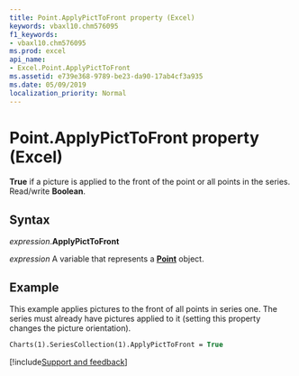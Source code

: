 ```yaml
---
title: Point.ApplyPictToFront property (Excel)
keywords: vbaxl10.chm576095
f1_keywords:
- vbaxl10.chm576095
ms.prod: excel
api_name:
- Excel.Point.ApplyPictToFront
ms.assetid: e739e368-9789-be23-da90-17ab4cf3a935
ms.date: 05/09/2019
localization_priority: Normal
---
```



# Point.ApplyPictToFront property (Excel)

**True** if a picture is applied to the front of the point or all points in the series. Read/write **Boolean**.


## Syntax

_expression_.**ApplyPictToFront**

_expression_ A variable that represents a **[Point](Excel.Point(object).md)** object.


## Example

This example applies pictures to the front of all points in series one. The series must already have pictures applied to it (setting this property changes the picture orientation).

```vb
Charts(1).SeriesCollection(1).ApplyPictToFront = True
```




[!include[Support and feedback](~/includes/feedback-boilerplate.md)]